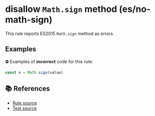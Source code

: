 # disallow `Math.sign` method (es/no-math-sign)

This rule reports ES2015 `Math.sign` method as errors.

## Examples

⛔ Examples of **incorrect** code for this rule:

```js
const n = Math.sign(value)
```

## 📚 References

- [Rule source](../../lib/rules/no-math-sign.js)
- [Test source](../../tests/lib/rules/no-math-sign.js)
